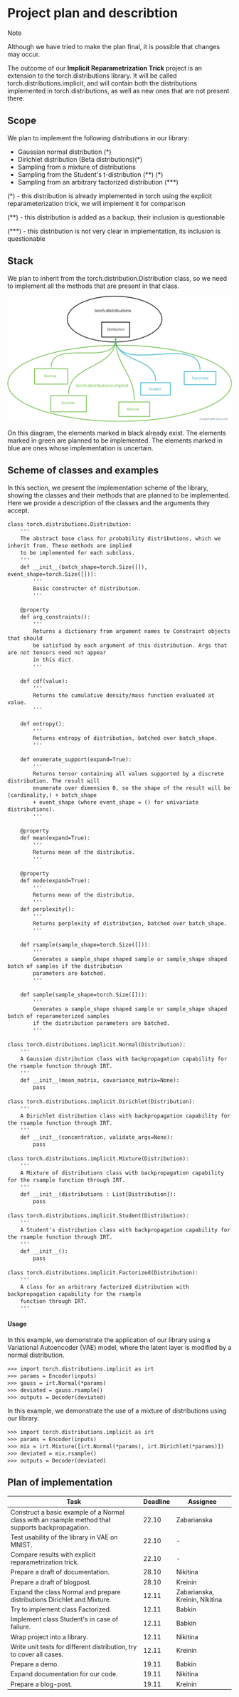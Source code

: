 # Project plan and describtion
> [!NOTE]
> Although we have tried to make the plan final, it is possible that changes may occur.

The outcome of our __Implicit Reparametrization Trick__ project is an extension to the torch.distributions library. It will be called torch.distributions.implicit, and will contain both the distributions implemented in torch.distributions, as well as new ones that are not present there.
## Scope
We plan to implement the following distributions in our library:
- Gaussian normal distribution (*)
- Dirichlet distribution (Beta distributions)(\*)
- Sampling from a mixture of distributions
- Sampling from the Student's t-distribution (**) (\*)
- Sampling from an arbitrary factorized distribution (***)

(\*) - this distribution is already implemented in torch using the explicit reparameterization trick, we will implement it for comparison

(\*\*) - this distribution is added as a backup, their inclusion is questionable

(\*\*\*) - this distribution is not very clear in implementation, its inclusion is questionable

## Stack

We plan to inherit from the torch.distribution.Distribution class, so we need to implement all the methods that are present in that class.

![stack](./images/stack.png)

On this diagram, the elements marked in black already exist. The elements marked in green are planned to be implemented. The elements marked in blue are ones whose implementation is uncertain.

## Scheme of classes and examples

In this section, we present the implementation scheme of the library, showing the classes and their methods that are planned to be implemented. Here we provide a description of the classes and the arguments they accept.
```
class torch.distributions.Distribution:
	'''
	The abstract base class for probability distributions, which we inherit from. These methods are implied
	to be implemented for each subclass.
	'''
	def __init__(batch_shape=torch.Size([]), event_shape=torch.Size([])):
		'''
		Basic constructer of distribution.
		'''
	
	@property
	def arg_constraints():
		'''
		Returns a dictionary from argument names to Constraint objects that should
		be satisfied by each argument of this distribution. Args that are not tensors need not appear
		in this dict.
		'''
	
	def cdf(value):
		'''
		Returns the cumulative density/mass function evaluated at value.
		'''
		
	def entropy():
		'''
		Returns entropy of distribution, batched over batch_shape.
		'''

	def enumerate_support(expand=True):
		'''
		Returns tensor containing all values supported by a discrete distribution. The result will
		enumerate over dimension 0, so the shape of the result will be (cardinality,) + batch_shape
		+ event_shape (where event_shape = () for univariate distributions).
		'''
	
	@property
	def mean(expand=True):
		'''
		Returns mean of the distributio.
		'''

	@property
	def mode(expand=True):
		'''
		Returns mean of the distributio.
		'''
	def perplexity():
		'''
		Returns perplexity of distribution, batched over batch_shape.
		'''
	
	def rsample(sample_shape=torch.Size([])):
		'''
		Generates a sample_shape shaped sample or sample_shape shaped batch of samples if the distribution
		parameters are batched.
		'''

	def sample(sample_shape=torch.Size([])):
		'''
		Generates a sample_shape shaped sample or sample_shape shaped batch of reparameterized samples
		if the distribution parameters are batched.
		'''

class torch.distributions.implicit.Normal(Distribution):
	'''
	A Gaussian distribution class with backpropagation capability for the rsample function through IRT.
	'''
	def __init__(mean_matrix, covariance_matrix=None):
		pass

class torch.distributions.implicit.Dirichlet(Distribution):
	'''
	A Dirichlet distribution class with backpropagation capability for the rsample function through IRT.
	'''
	def __init__(concentration, validate_args=None):
		pass
		
class torch.distributions.implicit.Mixture(Distribution):
	'''
	A Mixture of distributions class with backpropagation capability for the rsample function through IRT.
	'''
	def __init__(distributions : List[Distribution]):
		pass

class torch.distributions.implicit.Student(Distribution):
	'''
	A Student's distribution class with backpropagation capability for the rsample function through IRT.
	'''
	def __init__():
		pass

class torch.distributions.implicit.Factorized(Distribution):
	'''
	A class for an arbitrary factorized distribution with backpropagation capability for the rsample
	function through IRT.
	'''
```
####  Usage
In this example, we demonstrate the application of our library using a Variational Autoencoder (VAE) model, where the latent layer is modified by a normal distribution.
```
>>> import torch.distributions.implicit as irt
>>> params = Encoder(inputs)
>>> gauss = irt.Normal(*params)
>>> deviated = gauss.rsample()
>>> outputs = Decoder(deviated)
```
In this example, we demonstrate the use of a mixture of distributions using our library.
```
>>> import torch.distributions.implicit as irt
>>> params = Encoder(inputs)
>>> mix = irt.Mixture([irt.Normal(*params), irt.Dirichlet(*params)])
>>> deviated = mix.rsample()
>>> outputs = Decoder(deviated)
```

## Plan of implementation

| Task | Deadline | Assignee |
| ---- | ---- |  ---- |
| Construct a basic example of a Normal class with an rsample method that supports backpropagation. | 22.10 | Zabarianska |
| Test usability of the library in VAE on MNIST. | 22.10 | - |
| Compare results with explicit reparametrization trick. | 22.10 | - |
| Prepare a draft of documentation. | 28.10 | Nikitina |
| Prepare a draft of blogpost. | 28.10 | Kreinin |
| Expand the class Normal and prepare distributions Dirichlet and Mixture. | 12.11 | Zabarianska, Kreinin, Nikitina |
| Try to implement class Factorized. | 12.11 | Babkin |
| Implement class Student's in case of failure. | 12.11 | Babkin |
| Wrap project into a library. | 12.11 | Nikitina |
| Write unit tests for different distribution, try to cover all cases. | 12.11 | Kreinin |
| Prepare a demo. | 19.11 | Babkin |
| Expand documentation for our code. | 19.11 | Nikitina |
| Prepare a blog-post. | 19.11 | Kreinin | 
